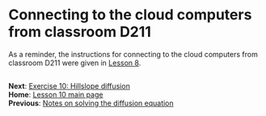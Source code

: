 # Connecting to the cloud computers from classroom D211
As a reminder, the instructions for connecting to the cloud computers from classroom D211 were given in [Lesson 8](https://github.com/Intro-Quantitative-Geology/Lesson-8-Basic-geostatistics/blob/master/Lesson/connecting-to-cloud.md).

## 
**Next**: [Exercise 10: Hillslope diffusion]()<br/>
**Home**: [Lesson 10 main page](https://github.com/Intro-Quantitative-Geology/Lesson-10-Natural-diffusion)<br/>
**Previous**: [Notes on solving the diffusion equation](Solving-the-diffusion-equation-notes.pdf)
